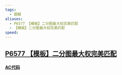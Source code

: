 ```yaml
---
tags:
  - 题解
aliases:
  - P6577 【模板】二分图最大权完美匹配
  - 【模板】二分图最大权完美匹配
speed:
---
```

## [P6577 【模板】二分图最大权完美匹配](https://www.luogu.com.cn/problem/P6577)



#### [AC代码]()

```cpp

```
